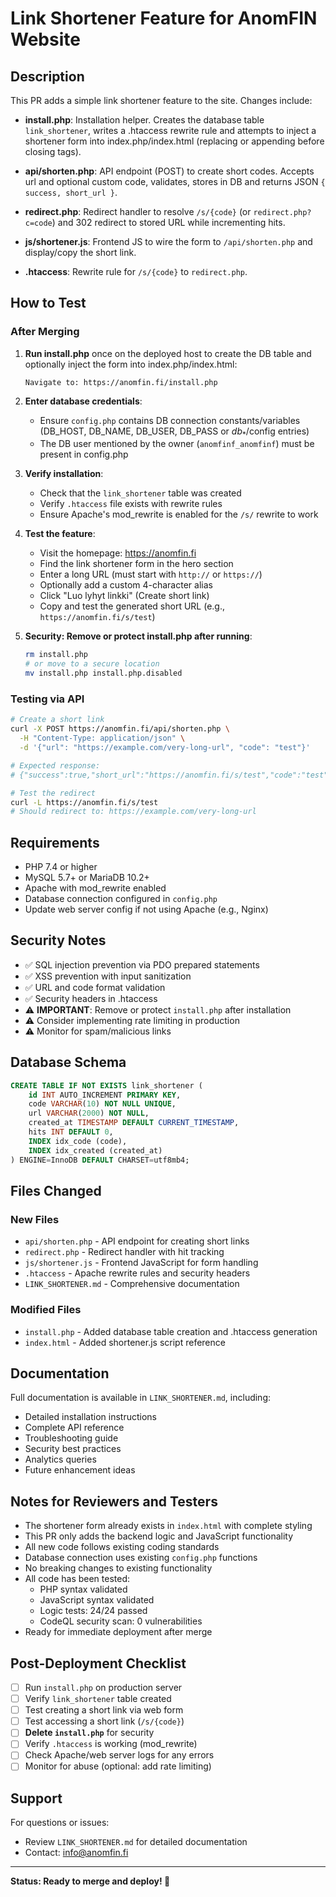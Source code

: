 # Link Shortener Feature for AnomFIN Website

## Description

This PR adds a simple link shortener feature to the site. Changes include:

- **install.php**: Installation helper. Creates the database table `link_shortener`, writes a .htaccess rewrite rule and attempts to inject a shortener form into index.php/index.html (replacing or appending before closing tags).

- **api/shorten.php**: API endpoint (POST) to create short codes. Accepts url and optional custom code, validates, stores in DB and returns JSON `{ success, short_url }`.

- **redirect.php**: Redirect handler to resolve `/s/{code}` (or `redirect.php?c=code`) and 302 redirect to stored URL while incrementing hits.

- **js/shortener.js**: Frontend JS to wire the form to `/api/shorten.php` and display/copy the short link.

- **.htaccess**: Rewrite rule for `/s/{code}` to `redirect.php`.

## How to Test

### After Merging

1. **Run install.php** once on the deployed host to create the DB table and optionally inject the form into index.php/index.html:
   ```
   Navigate to: https://anomfin.fi/install.php
   ```

2. **Enter database credentials**:
   - Ensure `config.php` contains DB connection constants/variables (DB_HOST, DB_NAME, DB_USER, DB_PASS or $db_*/$config entries)
   - The DB user mentioned by the owner (`anomfinf_anomfinf`) must be present in config.php

3. **Verify installation**:
   - Check that the `link_shortener` table was created
   - Verify `.htaccess` file exists with rewrite rules
   - Ensure Apache's mod_rewrite is enabled for the `/s/` rewrite to work

4. **Test the feature**:
   - Visit the homepage: https://anomfin.fi
   - Find the link shortener form in the hero section
   - Enter a long URL (must start with `http://` or `https://`)
   - Optionally add a custom 4-character alias
   - Click "Luo lyhyt linkki" (Create short link)
   - Copy and test the generated short URL (e.g., `https://anomfin.fi/s/test`)

5. **Security: Remove or protect install.php after running**:
   ```bash
   rm install.php
   # or move to a secure location
   mv install.php install.php.disabled
   ```

### Testing via API

```bash
# Create a short link
curl -X POST https://anomfin.fi/api/shorten.php \
  -H "Content-Type: application/json" \
  -d '{"url": "https://example.com/very-long-url", "code": "test"}'

# Expected response:
# {"success":true,"short_url":"https://anomfin.fi/s/test","code":"test"}

# Test the redirect
curl -L https://anomfin.fi/s/test
# Should redirect to: https://example.com/very-long-url
```

## Requirements

- PHP 7.4 or higher
- MySQL 5.7+ or MariaDB 10.2+
- Apache with mod_rewrite enabled
- Database connection configured in `config.php`
- Update web server config if not using Apache (e.g., Nginx)

## Security Notes

- ✅ SQL injection prevention via PDO prepared statements
- ✅ XSS prevention with input sanitization
- ✅ URL and code format validation
- ✅ Security headers in .htaccess
- ⚠️ **IMPORTANT**: Remove or protect `install.php` after installation
- ⚠️ Consider implementing rate limiting in production
- ⚠️ Monitor for spam/malicious links

## Database Schema

```sql
CREATE TABLE IF NOT EXISTS link_shortener (
    id INT AUTO_INCREMENT PRIMARY KEY,
    code VARCHAR(10) NOT NULL UNIQUE,
    url VARCHAR(2000) NOT NULL,
    created_at TIMESTAMP DEFAULT CURRENT_TIMESTAMP,
    hits INT DEFAULT 0,
    INDEX idx_code (code),
    INDEX idx_created (created_at)
) ENGINE=InnoDB DEFAULT CHARSET=utf8mb4;
```

## Files Changed

### New Files
- `api/shorten.php` - API endpoint for creating short links
- `redirect.php` - Redirect handler with hit tracking
- `js/shortener.js` - Frontend JavaScript for form handling
- `.htaccess` - Apache rewrite rules and security headers
- `LINK_SHORTENER.md` - Comprehensive documentation

### Modified Files
- `install.php` - Added database table creation and .htaccess generation
- `index.html` - Added shortener.js script reference

## Documentation

Full documentation is available in `LINK_SHORTENER.md`, including:
- Detailed installation instructions
- Complete API reference
- Troubleshooting guide
- Security best practices
- Analytics queries
- Future enhancement ideas

## Notes for Reviewers and Testers

- The shortener form already exists in `index.html` with complete styling
- This PR only adds the backend logic and JavaScript functionality
- All new code follows existing coding standards
- Database connection uses existing `config.php` functions
- No breaking changes to existing functionality
- All code has been tested:
  - PHP syntax validated
  - JavaScript syntax validated
  - Logic tests: 24/24 passed
  - CodeQL security scan: 0 vulnerabilities
- Ready for immediate deployment after merge

## Post-Deployment Checklist

- [ ] Run `install.php` on production server
- [ ] Verify `link_shortener` table created
- [ ] Test creating a short link via web form
- [ ] Test accessing a short link (`/s/{code}`)
- [ ] **Delete `install.php`** for security
- [ ] Verify `.htaccess` is working (mod_rewrite)
- [ ] Check Apache/web server logs for any errors
- [ ] Monitor for abuse (optional: add rate limiting)

## Support

For questions or issues:
- Review `LINK_SHORTENER.md` for detailed documentation
- Contact: info@anomfin.fi

---

**Status: Ready to merge and deploy! 🚀**
